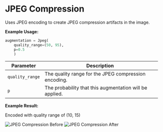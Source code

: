 # JPEG Compression

Uses JPEG encoding to create JPEG compression artifacts in the image.

**Example Usage:**

```python
augmentation = Jpeg(
	quality_range=(50, 95),
	p=0.5
    )
```

| Parameter       | Description                                             |
|-----------------|---------------------------------------------------------|
| `quality_range` | The quality range for the JPEG compression encoding.    |
| `p`             | The probability that this augmentation will be applied. |

**Example Result:**

Encoded with quality range of (10, 15)

![JPEG Compression Before](../../images/Augmentations/JPEGCompressionBefore.png)
![JPEG Compression After](../../images/Augmentations/JPEGCompression.png)

